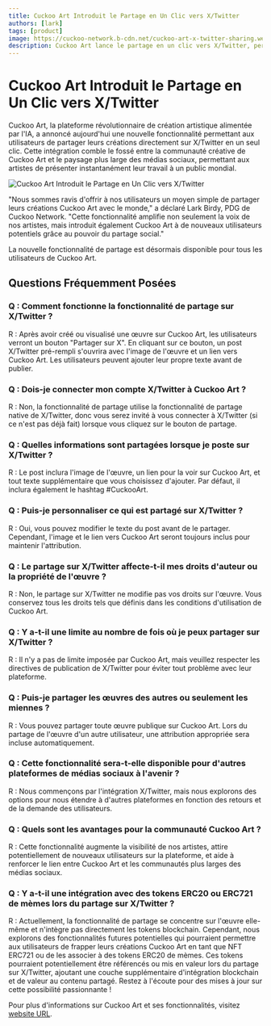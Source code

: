 ```yaml
---
title: Cuckoo Art Introduit le Partage en Un Clic vers X/Twitter
authors: [lark]
tags: [product]
image: https://cuckoo-network.b-cdn.net/cuckoo-art-x-twitter-sharing.webp
description: Cuckoo Art lance le partage en un clic vers X/Twitter, permettant aux artistes de présenter des œuvres d'art générées par l'IA à l'échelle mondiale. Cette fonctionnalité relie créativité et médias sociaux, élargissant la portée et l'engagement communautaire.
---
```


# Cuckoo Art Introduit le Partage en Un Clic vers X/Twitter

Cuckoo Art, la plateforme révolutionnaire de création artistique alimentée par l'IA, a annoncé aujourd'hui une nouvelle fonctionnalité permettant aux utilisateurs de partager leurs créations directement sur X/Twitter en un seul clic. Cette intégration comble le fossé entre la communauté créative de Cuckoo Art et le paysage plus large des médias sociaux, permettant aux artistes de présenter instantanément leur travail à un public mondial.

![Cuckoo Art Introduit le Partage en Un Clic vers X/Twitter](https://cuckoo-network.b-cdn.net/cuckoo-art-x-twitter-sharing.webp "Cuckoo Art Introduit le Partage en Un Clic vers X/Twitter")

"Nous sommes ravis d'offrir à nos utilisateurs un moyen simple de partager leurs créations Cuckoo Art avec le monde," a déclaré Lark Birdy, PDG de Cuckoo Network. "Cette fonctionnalité amplifie non seulement la voix de nos artistes, mais introduit également Cuckoo Art à de nouveaux utilisateurs potentiels grâce au pouvoir du partage social."

La nouvelle fonctionnalité de partage est désormais disponible pour tous les utilisateurs de Cuckoo Art.

## Questions Fréquemment Posées

### Q : Comment fonctionne la fonctionnalité de partage sur X/Twitter ?

R : Après avoir créé ou visualisé une œuvre sur Cuckoo Art, les utilisateurs verront un bouton "Partager sur X". En cliquant sur ce bouton, un post X/Twitter pré-rempli s'ouvrira avec l'image de l'œuvre et un lien vers Cuckoo Art. Les utilisateurs peuvent ajouter leur propre texte avant de publier.

### Q : Dois-je connecter mon compte X/Twitter à Cuckoo Art ?

R : Non, la fonctionnalité de partage utilise la fonctionnalité de partage native de X/Twitter, donc vous serez invité à vous connecter à X/Twitter (si ce n'est pas déjà fait) lorsque vous cliquez sur le bouton de partage.

### Q : Quelles informations sont partagées lorsque je poste sur X/Twitter ?

R : Le post inclura l'image de l'œuvre, un lien pour la voir sur Cuckoo Art, et tout texte supplémentaire que vous choisissez d'ajouter. Par défaut, il inclura également le hashtag #CuckooArt.

### Q : Puis-je personnaliser ce qui est partagé sur X/Twitter ?

R : Oui, vous pouvez modifier le texte du post avant de le partager. Cependant, l'image et le lien vers Cuckoo Art seront toujours inclus pour maintenir l'attribution.

### Q : Le partage sur X/Twitter affecte-t-il mes droits d'auteur ou la propriété de l'œuvre ?

R : Non, le partage sur X/Twitter ne modifie pas vos droits sur l'œuvre. Vous conservez tous les droits tels que définis dans les conditions d'utilisation de Cuckoo Art.

### Q : Y a-t-il une limite au nombre de fois où je peux partager sur X/Twitter ?

R : Il n'y a pas de limite imposée par Cuckoo Art, mais veuillez respecter les directives de publication de X/Twitter pour éviter tout problème avec leur plateforme.

### Q : Puis-je partager les œuvres des autres ou seulement les miennes ?

R : Vous pouvez partager toute œuvre publique sur Cuckoo Art. Lors du partage de l'œuvre d'un autre utilisateur, une attribution appropriée sera incluse automatiquement.

### Q : Cette fonctionnalité sera-t-elle disponible pour d'autres plateformes de médias sociaux à l'avenir ?

R : Nous commençons par l'intégration X/Twitter, mais nous explorons des options pour nous étendre à d'autres plateformes en fonction des retours et de la demande des utilisateurs.

### Q : Quels sont les avantages pour la communauté Cuckoo Art ?

R : Cette fonctionnalité augmente la visibilité de nos artistes, attire potentiellement de nouveaux utilisateurs sur la plateforme, et aide à renforcer le lien entre Cuckoo Art et les communautés plus larges des médias sociaux.

### Q : Y a-t-il une intégration avec des tokens ERC20 ou ERC721 de mèmes lors du partage sur X/Twitter ?

R : Actuellement, la fonctionnalité de partage se concentre sur l'œuvre elle-même et n'intègre pas directement les tokens blockchain. Cependant, nous explorons des fonctionnalités futures potentielles qui pourraient permettre aux utilisateurs de frapper leurs créations Cuckoo Art en tant que NFT ERC721 ou de les associer à des tokens ERC20 de mèmes. Ces tokens pourraient potentiellement être référencés ou mis en valeur lors du partage sur X/Twitter, ajoutant une couche supplémentaire d'intégration blockchain et de valeur au contenu partagé. Restez à l'écoute pour des mises à jour sur cette possibilité passionnante !

Pour plus d'informations sur Cuckoo Art et ses fonctionnalités, visitez [website URL](https://cuckoo.network/portal/art).